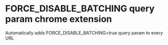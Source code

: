 # FORCE_DISABLE_BATCHING query param chrome extension

Automatically adds FORCE_DISABLE_BATCHING=true query param to every URL
